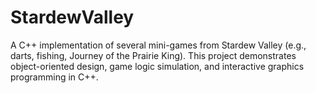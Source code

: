 # **StardewValley**
A C++ implementation of several mini-games from Stardew Valley (e.g., darts, fishing, Journey of the Prairie King). This project demonstrates object-oriented design, game logic simulation, and interactive graphics programming in C++.
